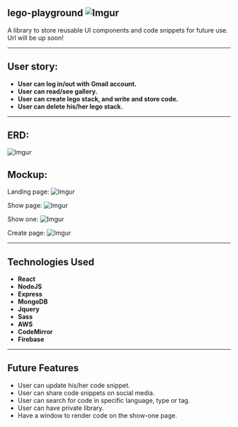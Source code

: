 ## lego-playground ![Imgur](http://i.imgur.com/rLmYlrg.png)

A library to store reusable UI components and code snippets for future use. Url will be up soon!

---

## User story:
* **User can log in/out with Gmail account.**
* **User can read/see gallery.**
* **User can create lego stack, and write and store code.**
* **User can delete his/her lego stack.**

---

## ERD:

![Imgur](http://i.imgur.com/9zCLT0u.png)

## Mockup:

Landing page:
![Imgur](http://i.imgur.com/H9X6NCy.png)

Show page:
![Imgur](http://i.imgur.com/zDYZKfh.png)

Show one:
![Imgur](http://i.imgur.com/Ijl1GYW.png)

Create page:
![Imgur](http://i.imgur.com/ummCQVb.png)

---

## Technologies Used

* **React**
* **NodeJS**
* **Express**
* **MongoDB**
* **Jquery**
* **Sass**
* **AWS**
* **CodeMirror**
* **Firebase**

---

## Future Features

* User can update his/her code snippet.
* User can share code snippets on social media.
* User can search for code in specific language, type or tag.
* User can have private library.
* Have a window to render code on the show-one page.
